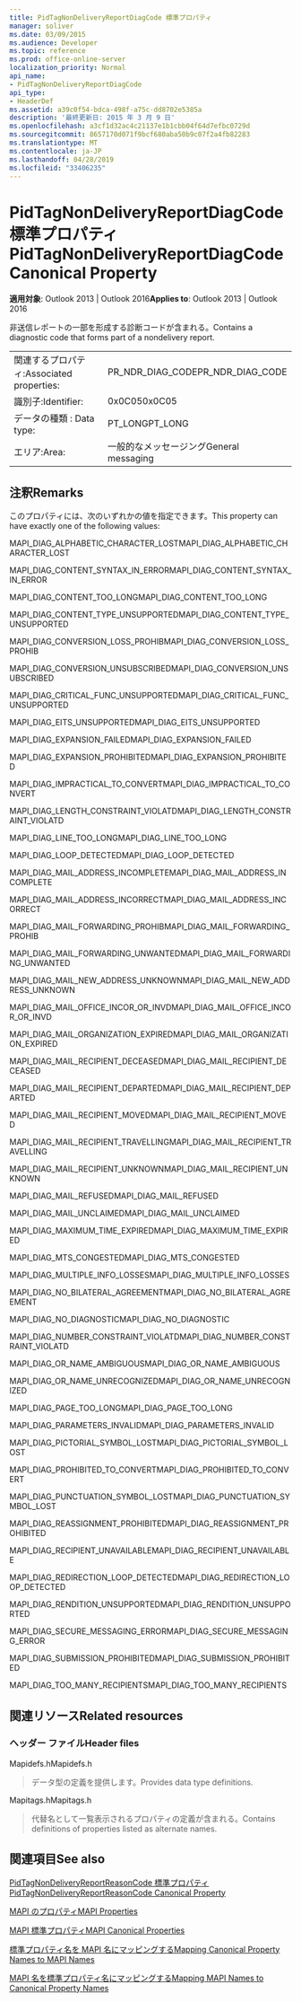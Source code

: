 ```yaml
---
title: PidTagNonDeliveryReportDiagCode 標準プロパティ
manager: soliver
ms.date: 03/09/2015
ms.audience: Developer
ms.topic: reference
ms.prod: office-online-server
localization_priority: Normal
api_name:
- PidTagNonDeliveryReportDiagCode
api_type:
- HeaderDef
ms.assetid: a39c0f54-bdca-498f-a75c-dd8702e5385a
description: '最終更新日: 2015 年 3 月 9 日'
ms.openlocfilehash: a3cf1d32ac4c21137e1b1cbb04f64d7efbc0729d
ms.sourcegitcommit: 8657170d071f9bcf680aba50b9c07f2a4fb82283
ms.translationtype: MT
ms.contentlocale: ja-JP
ms.lasthandoff: 04/28/2019
ms.locfileid: "33406235"
---
```

# <a name="pidtagnondeliveryreportdiagcode-canonical-property"></a><span data-ttu-id="6e82d-103">PidTagNonDeliveryReportDiagCode 標準プロパティ</span><span class="sxs-lookup"><span data-stu-id="6e82d-103">PidTagNonDeliveryReportDiagCode Canonical Property</span></span>

  
  
<span data-ttu-id="6e82d-104">**適用対象**: Outlook 2013 | Outlook 2016</span><span class="sxs-lookup"><span data-stu-id="6e82d-104">**Applies to**: Outlook 2013 | Outlook 2016</span></span> 
  
<span data-ttu-id="6e82d-105">非送信レポートの一部を形成する診断コードが含まれる。</span><span class="sxs-lookup"><span data-stu-id="6e82d-105">Contains a diagnostic code that forms part of a nondelivery report.</span></span>
  
|||
|:-----|:-----|
|<span data-ttu-id="6e82d-106">関連するプロパティ:</span><span class="sxs-lookup"><span data-stu-id="6e82d-106">Associated properties:</span></span>  <br/> |<span data-ttu-id="6e82d-107">PR_NDR_DIAG_CODE</span><span class="sxs-lookup"><span data-stu-id="6e82d-107">PR_NDR_DIAG_CODE</span></span>  <br/> |
|<span data-ttu-id="6e82d-108">識別子:</span><span class="sxs-lookup"><span data-stu-id="6e82d-108">Identifier:</span></span>  <br/> |<span data-ttu-id="6e82d-109">0x0C05</span><span class="sxs-lookup"><span data-stu-id="6e82d-109">0x0C05</span></span>  <br/> |
|<span data-ttu-id="6e82d-110">データの種類 : </span><span class="sxs-lookup"><span data-stu-id="6e82d-110">Data type:</span></span>  <br/> |<span data-ttu-id="6e82d-111">PT_LONG</span><span class="sxs-lookup"><span data-stu-id="6e82d-111">PT_LONG</span></span>  <br/> |
|<span data-ttu-id="6e82d-112">エリア:</span><span class="sxs-lookup"><span data-stu-id="6e82d-112">Area:</span></span>  <br/> |<span data-ttu-id="6e82d-113">一般的なメッセージング</span><span class="sxs-lookup"><span data-stu-id="6e82d-113">General messaging</span></span>  <br/> |
   
## <a name="remarks"></a><span data-ttu-id="6e82d-114">注釈</span><span class="sxs-lookup"><span data-stu-id="6e82d-114">Remarks</span></span>

<span data-ttu-id="6e82d-115">このプロパティには、次のいずれかの値を指定できます。</span><span class="sxs-lookup"><span data-stu-id="6e82d-115">This property can have exactly one of the following values:</span></span>
  
<span data-ttu-id="6e82d-116">MAPI_DIAG_ALPHABETIC_CHARACTER_LOST</span><span class="sxs-lookup"><span data-stu-id="6e82d-116">MAPI_DIAG_ALPHABETIC_CHARACTER_LOST</span></span> 
  
> 
    
<span data-ttu-id="6e82d-117">MAPI_DIAG_CONTENT_SYNTAX_IN_ERROR</span><span class="sxs-lookup"><span data-stu-id="6e82d-117">MAPI_DIAG_CONTENT_SYNTAX_IN_ERROR</span></span> 
  
> 
    
<span data-ttu-id="6e82d-118">MAPI_DIAG_CONTENT_TOO_LONG</span><span class="sxs-lookup"><span data-stu-id="6e82d-118">MAPI_DIAG_CONTENT_TOO_LONG</span></span> 
  
> 
    
<span data-ttu-id="6e82d-119">MAPI_DIAG_CONTENT_TYPE_UNSUPPORTED</span><span class="sxs-lookup"><span data-stu-id="6e82d-119">MAPI_DIAG_CONTENT_TYPE_UNSUPPORTED</span></span> 
  
> 
    
<span data-ttu-id="6e82d-120">MAPI_DIAG_CONVERSION_LOSS_PROHIB</span><span class="sxs-lookup"><span data-stu-id="6e82d-120">MAPI_DIAG_CONVERSION_LOSS_PROHIB</span></span> 
  
> 
    
<span data-ttu-id="6e82d-121">MAPI_DIAG_CONVERSION_UNSUBSCRIBED</span><span class="sxs-lookup"><span data-stu-id="6e82d-121">MAPI_DIAG_CONVERSION_UNSUBSCRIBED</span></span> 
  
> 
    
<span data-ttu-id="6e82d-122">MAPI_DIAG_CRITICAL_FUNC_UNSUPPORTED</span><span class="sxs-lookup"><span data-stu-id="6e82d-122">MAPI_DIAG_CRITICAL_FUNC_UNSUPPORTED</span></span> 
  
> 
    
<span data-ttu-id="6e82d-123">MAPI_DIAG_EITS_UNSUPPORTED</span><span class="sxs-lookup"><span data-stu-id="6e82d-123">MAPI_DIAG_EITS_UNSUPPORTED</span></span> 
  
> 
    
<span data-ttu-id="6e82d-124">MAPI_DIAG_EXPANSION_FAILED</span><span class="sxs-lookup"><span data-stu-id="6e82d-124">MAPI_DIAG_EXPANSION_FAILED</span></span> 
  
> 
    
<span data-ttu-id="6e82d-125">MAPI_DIAG_EXPANSION_PROHIBITED</span><span class="sxs-lookup"><span data-stu-id="6e82d-125">MAPI_DIAG_EXPANSION_PROHIBITED</span></span> 
  
> 
    
<span data-ttu-id="6e82d-126">MAPI_DIAG_IMPRACTICAL_TO_CONVERT</span><span class="sxs-lookup"><span data-stu-id="6e82d-126">MAPI_DIAG_IMPRACTICAL_TO_CONVERT</span></span> 
  
> 
    
<span data-ttu-id="6e82d-127">MAPI_DIAG_LENGTH_CONSTRAINT_VIOLATD</span><span class="sxs-lookup"><span data-stu-id="6e82d-127">MAPI_DIAG_LENGTH_CONSTRAINT_VIOLATD</span></span> 
  
> 
    
<span data-ttu-id="6e82d-128">MAPI_DIAG_LINE_TOO_LONG</span><span class="sxs-lookup"><span data-stu-id="6e82d-128">MAPI_DIAG_LINE_TOO_LONG</span></span> 
  
> 
    
<span data-ttu-id="6e82d-129">MAPI_DIAG_LOOP_DETECTED</span><span class="sxs-lookup"><span data-stu-id="6e82d-129">MAPI_DIAG_LOOP_DETECTED</span></span> 
  
> 
    
<span data-ttu-id="6e82d-130">MAPI_DIAG_MAIL_ADDRESS_INCOMPLETE</span><span class="sxs-lookup"><span data-stu-id="6e82d-130">MAPI_DIAG_MAIL_ADDRESS_INCOMPLETE</span></span> 
  
> 
    
<span data-ttu-id="6e82d-131">MAPI_DIAG_MAIL_ADDRESS_INCORRECT</span><span class="sxs-lookup"><span data-stu-id="6e82d-131">MAPI_DIAG_MAIL_ADDRESS_INCORRECT</span></span> 
  
> 
    
<span data-ttu-id="6e82d-132">MAPI_DIAG_MAIL_FORWARDING_PROHIB</span><span class="sxs-lookup"><span data-stu-id="6e82d-132">MAPI_DIAG_MAIL_FORWARDING_PROHIB</span></span> 
  
> 
    
<span data-ttu-id="6e82d-133">MAPI_DIAG_MAIL_FORWARDING_UNWANTED</span><span class="sxs-lookup"><span data-stu-id="6e82d-133">MAPI_DIAG_MAIL_FORWARDING_UNWANTED</span></span> 
  
> 
    
<span data-ttu-id="6e82d-134">MAPI_DIAG_MAIL_NEW_ADDRESS_UNKNOWN</span><span class="sxs-lookup"><span data-stu-id="6e82d-134">MAPI_DIAG_MAIL_NEW_ADDRESS_UNKNOWN</span></span> 
  
> 
    
<span data-ttu-id="6e82d-135">MAPI_DIAG_MAIL_OFFICE_INCOR_OR_INVD</span><span class="sxs-lookup"><span data-stu-id="6e82d-135">MAPI_DIAG_MAIL_OFFICE_INCOR_OR_INVD</span></span> 
  
> 
    
<span data-ttu-id="6e82d-136">MAPI_DIAG_MAIL_ORGANIZATION_EXPIRED</span><span class="sxs-lookup"><span data-stu-id="6e82d-136">MAPI_DIAG_MAIL_ORGANIZATION_EXPIRED</span></span> 
  
> 
    
<span data-ttu-id="6e82d-137">MAPI_DIAG_MAIL_RECIPIENT_DECEASED</span><span class="sxs-lookup"><span data-stu-id="6e82d-137">MAPI_DIAG_MAIL_RECIPIENT_DECEASED</span></span> 
  
> 
    
<span data-ttu-id="6e82d-138">MAPI_DIAG_MAIL_RECIPIENT_DEPARTED</span><span class="sxs-lookup"><span data-stu-id="6e82d-138">MAPI_DIAG_MAIL_RECIPIENT_DEPARTED</span></span> 
  
> 
    
<span data-ttu-id="6e82d-139">MAPI_DIAG_MAIL_RECIPIENT_MOVED</span><span class="sxs-lookup"><span data-stu-id="6e82d-139">MAPI_DIAG_MAIL_RECIPIENT_MOVED</span></span> 
  
> 
    
<span data-ttu-id="6e82d-140">MAPI_DIAG_MAIL_RECIPIENT_TRAVELLING</span><span class="sxs-lookup"><span data-stu-id="6e82d-140">MAPI_DIAG_MAIL_RECIPIENT_TRAVELLING</span></span> 
  
> 
    
<span data-ttu-id="6e82d-141">MAPI_DIAG_MAIL_RECIPIENT_UNKNOWN</span><span class="sxs-lookup"><span data-stu-id="6e82d-141">MAPI_DIAG_MAIL_RECIPIENT_UNKNOWN</span></span> 
  
> 
    
<span data-ttu-id="6e82d-142">MAPI_DIAG_MAIL_REFUSED</span><span class="sxs-lookup"><span data-stu-id="6e82d-142">MAPI_DIAG_MAIL_REFUSED</span></span> 
  
> 
    
<span data-ttu-id="6e82d-143">MAPI_DIAG_MAIL_UNCLAIMED</span><span class="sxs-lookup"><span data-stu-id="6e82d-143">MAPI_DIAG_MAIL_UNCLAIMED</span></span> 
  
> 
    
<span data-ttu-id="6e82d-144">MAPI_DIAG_MAXIMUM_TIME_EXPIRED</span><span class="sxs-lookup"><span data-stu-id="6e82d-144">MAPI_DIAG_MAXIMUM_TIME_EXPIRED</span></span> 
  
> 
    
<span data-ttu-id="6e82d-145">MAPI_DIAG_MTS_CONGESTED</span><span class="sxs-lookup"><span data-stu-id="6e82d-145">MAPI_DIAG_MTS_CONGESTED</span></span> 
  
> 
    
<span data-ttu-id="6e82d-146">MAPI_DIAG_MULTIPLE_INFO_LOSSES</span><span class="sxs-lookup"><span data-stu-id="6e82d-146">MAPI_DIAG_MULTIPLE_INFO_LOSSES</span></span> 
  
> 
    
<span data-ttu-id="6e82d-147">MAPI_DIAG_NO_BILATERAL_AGREEMENT</span><span class="sxs-lookup"><span data-stu-id="6e82d-147">MAPI_DIAG_NO_BILATERAL_AGREEMENT</span></span> 
  
> 
    
<span data-ttu-id="6e82d-148">MAPI_DIAG_NO_DIAGNOSTIC</span><span class="sxs-lookup"><span data-stu-id="6e82d-148">MAPI_DIAG_NO_DIAGNOSTIC</span></span> 
  
> 
    
<span data-ttu-id="6e82d-149">MAPI_DIAG_NUMBER_CONSTRAINT_VIOLATD</span><span class="sxs-lookup"><span data-stu-id="6e82d-149">MAPI_DIAG_NUMBER_CONSTRAINT_VIOLATD</span></span> 
  
> 
    
<span data-ttu-id="6e82d-150">MAPI_DIAG_OR_NAME_AMBIGUOUS</span><span class="sxs-lookup"><span data-stu-id="6e82d-150">MAPI_DIAG_OR_NAME_AMBIGUOUS</span></span> 
  
> 
    
<span data-ttu-id="6e82d-151">MAPI_DIAG_OR_NAME_UNRECOGNIZED</span><span class="sxs-lookup"><span data-stu-id="6e82d-151">MAPI_DIAG_OR_NAME_UNRECOGNIZED</span></span> 
  
> 
    
<span data-ttu-id="6e82d-152">MAPI_DIAG_PAGE_TOO_LONG</span><span class="sxs-lookup"><span data-stu-id="6e82d-152">MAPI_DIAG_PAGE_TOO_LONG</span></span> 
  
> 
    
<span data-ttu-id="6e82d-153">MAPI_DIAG_PARAMETERS_INVALID</span><span class="sxs-lookup"><span data-stu-id="6e82d-153">MAPI_DIAG_PARAMETERS_INVALID</span></span> 
  
> 
    
<span data-ttu-id="6e82d-154">MAPI_DIAG_PICTORIAL_SYMBOL_LOST</span><span class="sxs-lookup"><span data-stu-id="6e82d-154">MAPI_DIAG_PICTORIAL_SYMBOL_LOST</span></span> 
  
> 
    
<span data-ttu-id="6e82d-155">MAPI_DIAG_PROHIBITED_TO_CONVERT</span><span class="sxs-lookup"><span data-stu-id="6e82d-155">MAPI_DIAG_PROHIBITED_TO_CONVERT</span></span> 
  
> 
    
<span data-ttu-id="6e82d-156">MAPI_DIAG_PUNCTUATION_SYMBOL_LOST</span><span class="sxs-lookup"><span data-stu-id="6e82d-156">MAPI_DIAG_PUNCTUATION_SYMBOL_LOST</span></span> 
  
> 
    
<span data-ttu-id="6e82d-157">MAPI_DIAG_REASSIGNMENT_PROHIBITED</span><span class="sxs-lookup"><span data-stu-id="6e82d-157">MAPI_DIAG_REASSIGNMENT_PROHIBITED</span></span> 
  
> 
    
<span data-ttu-id="6e82d-158">MAPI_DIAG_RECIPIENT_UNAVAILABLE</span><span class="sxs-lookup"><span data-stu-id="6e82d-158">MAPI_DIAG_RECIPIENT_UNAVAILABLE</span></span> 
  
> 
    
<span data-ttu-id="6e82d-159">MAPI_DIAG_REDIRECTION_LOOP_DETECTED</span><span class="sxs-lookup"><span data-stu-id="6e82d-159">MAPI_DIAG_REDIRECTION_LOOP_DETECTED</span></span> 
  
> 
    
<span data-ttu-id="6e82d-160">MAPI_DIAG_RENDITION_UNSUPPORTED</span><span class="sxs-lookup"><span data-stu-id="6e82d-160">MAPI_DIAG_RENDITION_UNSUPPORTED</span></span> 
  
> 
    
<span data-ttu-id="6e82d-161">MAPI_DIAG_SECURE_MESSAGING_ERROR</span><span class="sxs-lookup"><span data-stu-id="6e82d-161">MAPI_DIAG_SECURE_MESSAGING_ERROR</span></span> 
  
> 
    
<span data-ttu-id="6e82d-162">MAPI_DIAG_SUBMISSION_PROHIBITED</span><span class="sxs-lookup"><span data-stu-id="6e82d-162">MAPI_DIAG_SUBMISSION_PROHIBITED</span></span> 
  
> 
    
<span data-ttu-id="6e82d-163">MAPI_DIAG_TOO_MANY_RECIPIENTS</span><span class="sxs-lookup"><span data-stu-id="6e82d-163">MAPI_DIAG_TOO_MANY_RECIPIENTS</span></span> 
  
> 
    
## <a name="related-resources"></a><span data-ttu-id="6e82d-164">関連リソース</span><span class="sxs-lookup"><span data-stu-id="6e82d-164">Related resources</span></span>

### <a name="header-files"></a><span data-ttu-id="6e82d-165">ヘッダー ファイル</span><span class="sxs-lookup"><span data-stu-id="6e82d-165">Header files</span></span>

<span data-ttu-id="6e82d-166">Mapidefs.h</span><span class="sxs-lookup"><span data-stu-id="6e82d-166">Mapidefs.h</span></span>
  
> <span data-ttu-id="6e82d-167">データ型の定義を提供します。</span><span class="sxs-lookup"><span data-stu-id="6e82d-167">Provides data type definitions.</span></span>
    
<span data-ttu-id="6e82d-168">Mapitags.h</span><span class="sxs-lookup"><span data-stu-id="6e82d-168">Mapitags.h</span></span>
  
> <span data-ttu-id="6e82d-169">代替名として一覧表示されるプロパティの定義が含まれる。</span><span class="sxs-lookup"><span data-stu-id="6e82d-169">Contains definitions of properties listed as alternate names.</span></span>
    
## <a name="see-also"></a><span data-ttu-id="6e82d-170">関連項目</span><span class="sxs-lookup"><span data-stu-id="6e82d-170">See also</span></span>



[<span data-ttu-id="6e82d-171">PidTagNonDeliveryReportReasonCode 標準プロパティ</span><span class="sxs-lookup"><span data-stu-id="6e82d-171">PidTagNonDeliveryReportReasonCode Canonical Property</span></span>](pidtagnondeliveryreportreasoncode-canonical-property.md)


[<span data-ttu-id="6e82d-172">MAPI のプロパティ</span><span class="sxs-lookup"><span data-stu-id="6e82d-172">MAPI Properties</span></span>](mapi-properties.md)
  
[<span data-ttu-id="6e82d-173">MAPI 標準プロパティ</span><span class="sxs-lookup"><span data-stu-id="6e82d-173">MAPI Canonical Properties</span></span>](mapi-canonical-properties.md)
  
[<span data-ttu-id="6e82d-174">標準プロパティ名を MAPI 名にマッピングする</span><span class="sxs-lookup"><span data-stu-id="6e82d-174">Mapping Canonical Property Names to MAPI Names</span></span>](mapping-canonical-property-names-to-mapi-names.md)
  
[<span data-ttu-id="6e82d-175">MAPI 名を標準プロパティ名にマッピングする</span><span class="sxs-lookup"><span data-stu-id="6e82d-175">Mapping MAPI Names to Canonical Property Names</span></span>](mapping-mapi-names-to-canonical-property-names.md)

